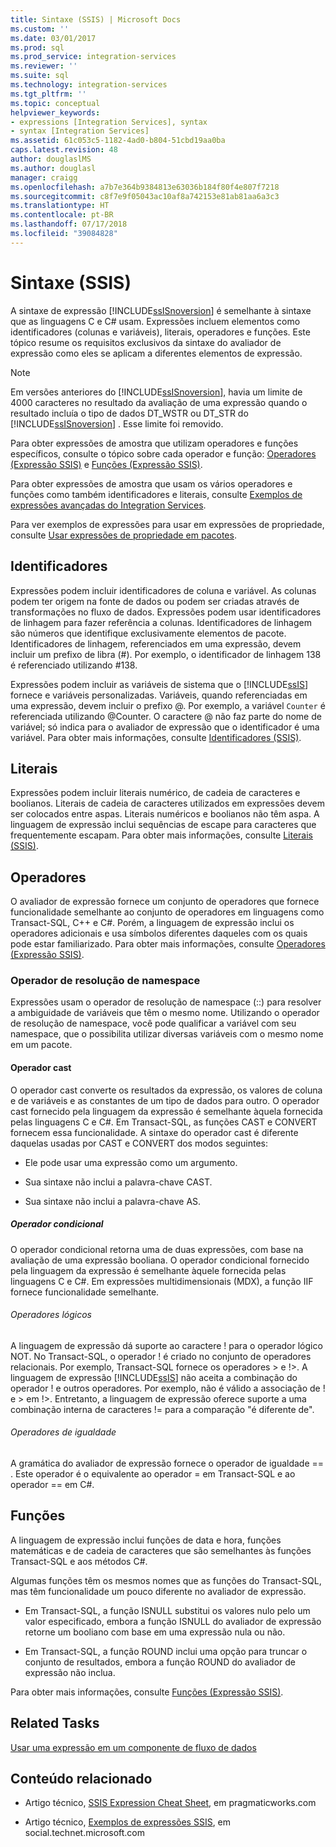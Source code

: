 ```yaml
---
title: Sintaxe (SSIS) | Microsoft Docs
ms.custom: ''
ms.date: 03/01/2017
ms.prod: sql
ms.prod_service: integration-services
ms.reviewer: ''
ms.suite: sql
ms.technology: integration-services
ms.tgt_pltfrm: ''
ms.topic: conceptual
helpviewer_keywords:
- expressions [Integration Services], syntax
- syntax [Integration Services]
ms.assetid: 61c053c5-1182-4ad0-b804-51cbd19aa0ba
caps.latest.revision: 48
author: douglaslMS
ms.author: douglasl
manager: craigg
ms.openlocfilehash: a7b7e364b9384813e63036b184f80f4e807f7218
ms.sourcegitcommit: c8f7e9f05043ac10af8a742153e81ab81aa6a3c3
ms.translationtype: HT
ms.contentlocale: pt-BR
ms.lasthandoff: 07/17/2018
ms.locfileid: "39084828"
---
```

# <a name="syntax-ssis"></a>Sintaxe (SSIS)
  A sintaxe de expressão [!INCLUDE[ssISnoversion](../../includes/ssisnoversion-md.md)] é semelhante à sintaxe que as linguagens C e C# usam. Expressões incluem elementos como identificadores (colunas e variáveis), literais, operadores e funções. Este tópico resume os requisitos exclusivos da sintaxe do avaliador de expressão como eles se aplicam a diferentes elementos de expressão.  
  
> [!NOTE]  
>  Em versões anteriores do [!INCLUDE[ssISnoversion](../../includes/ssisnoversion-md.md)], havia um limite de 4000 caracteres no resultado da avaliação de uma expressão quando o resultado incluía o tipo de dados DT_WSTR ou DT_STR do [!INCLUDE[ssISnoversion](../../includes/ssisnoversion-md.md)] . Esse limite foi removido.  
  
 Para obter expressões de amostra que utilizam operadores e funções específicos, consulte o tópico sobre cada operador e função: [Operadores &#40;Expressão SSIS&#41;](../../integration-services/expressions/operators-ssis-expression.md) e [Funções &#40;Expressão SSIS&#41;](../../integration-services/expressions/functions-ssis-expression.md).  
  
 Para obter expressões de amostra que usam os vários operadores e funções como também identificadores e literais, consulte [Exemplos de expressões avançadas do Integration Services](../../integration-services/expressions/examples-of-advanced-integration-services-expressions.md).  
  
 Para ver exemplos de expressões para usar em expressões de propriedade, consulte [Usar expressões de propriedade em pacotes](../../integration-services/expressions/use-property-expressions-in-packages.md).  
  
## <a name="identifiers"></a>Identificadores  
 Expressões podem incluir identificadores de coluna e variável. As colunas podem ter origem na fonte de dados ou podem ser criadas através de transformações no fluxo de dados. Expressões podem usar identificadores de linhagem para fazer referência a colunas. Identificadores de linhagem são números que identifique exclusivamente elementos de pacote. Identificadores de linhagem, referenciados em uma expressão, devem incluir um prefixo de libra (#). Por exemplo, o identificador de linhagem 138 é referenciado utilizando #138.  
  
 Expressões podem incluir as variáveis de sistema que o [!INCLUDE[ssIS](../../includes/ssis-md.md)] fornece e variáveis personalizadas. Variáveis, quando referenciadas em uma expressão, devem incluir o prefixo \@. Por exemplo, a variável `Counter` é referenciada utilizando \@Counter. O caractere \@ não faz parte do nome de variável; só indica para o avaliador de expressão que o identificador é uma variável. Para obter mais informações, consulte [Identificadores &#40;SSIS&#41;](../../integration-services/expressions/identifiers-ssis.md).  
  
## <a name="literals"></a>Literais  
 Expressões podem incluir literais numérico, de cadeia de caracteres e boolianos. Literais de cadeia de caracteres utilizados em expressões devem ser colocados entre aspas. Literais numéricos e boolianos não têm aspa. A linguagem de expressão inclui sequências de escape para caracteres que frequentemente escapam. Para obter mais informações, consulte [Literais &#40;SSIS&#41;](../../integration-services/expressions/numeric-string-and-boolean-literals.md).  
  
## <a name="operators"></a>Operadores  
 O avaliador de expressão fornece um conjunto de operadores que fornece funcionalidade semelhante ao conjunto de operadores em linguagens como Transact-SQL, C++ e C#. Porém, a linguagem de expressão inclui os operadores adicionais e usa símbolos diferentes daqueles com os quais pode estar familiarizado. Para obter mais informações, consulte [Operadores &#40;Expressão SSIS&#41;](../../integration-services/expressions/operators-ssis-expression.md).  
  
### <a name="namespace-resolution-operator"></a>Operador de resolução de namespace  
 Expressões usam o operador de resolução de namespace (::) para resolver a ambiguidade de variáveis que têm o mesmo nome. Utilizando o operador de resolução de namespace, você pode qualificar a variável com seu namespace, que o possibilita utilizar diversas variáveis com o mesmo nome em um pacote.  
  
#### <a name="cast-operator"></a>Operador cast  
 O operador cast converte os resultados da expressão, os valores de coluna e de variáveis e as constantes de um tipo de dados para outro. O operador cast fornecido pela linguagem da expressão é semelhante àquela fornecida pelas linguagens C e C#. Em Transact-SQL, as funções CAST e CONVERT fornecem essa funcionalidade. A sintaxe do operador cast é diferente daquelas usadas por CAST e CONVERT dos modos seguintes:  
  
-   Ele pode usar uma expressão como um argumento.  
  
-   Sua sintaxe não inclui a palavra-chave CAST.  
  
-   Sua sintaxe não inclui a palavra-chave AS.  
  
##### <a name="conditional-operator"></a>Operador condicional  
 O operador condicional retorna uma de duas expressões, com base na avaliação de uma expressão booliana. O operador condicional fornecido pela linguagem da expressão é semelhante àquele fornecida pelas linguagens C e C#. Em expressões multidimensionais (MDX), a função IIF fornece funcionalidade semelhante.  
  
###### <a name="logical-operators"></a>Operadores lógicos  
 A linguagem de expressão dá suporte ao caractere ! para o operador lógico NOT. No Transact-SQL, o operador ! é criado no conjunto de operadores relacionais. Por exemplo, Transact-SQL fornece os operadores > e !>. A linguagem de expressão [!INCLUDE[ssIS](../../includes/ssis-md.md)] não aceita a combinação do operador ! e outros operadores. Por exemplo, não é válido a associação de ! e > em !>. Entretanto, a linguagem de expressão oferece suporte a uma combinação interna de caracteres != para a comparação "é diferente de".  
  
###### <a name="equality-operators"></a>Operadores de igualdade  
 A gramática do avaliador de expressão fornece o operador de igualdade == . Este operador é o equivalente ao operador = em Transact-SQL e ao operador == em C#.  
  
## <a name="functions"></a>Funções  
 A linguagem de expressão inclui funções de data e hora, funções matemáticas e de cadeia de caracteres que são semelhantes às funções Transact-SQL e aos métodos C#.  
  
 Algumas funções têm os mesmos nomes que as funções do Transact-SQL, mas têm funcionalidade um pouco diferente no avaliador de expressão.  
  
-   Em Transact-SQL, a função ISNULL substitui os valores nulo pelo um valor especificado, embora a função ISNULL do avaliador de expressão retorne um booliano com base em uma expressão nula ou não.  
  
-   Em Transact-SQL, a função ROUND inclui uma opção para truncar o conjunto de resultados, embora a função ROUND do avaliador de expressão não inclua.  
  
 Para obter mais informações, consulte [Funções &#40;Expressão SSIS&#41;](../../integration-services/expressions/functions-ssis-expression.md).  
  
## <a name="related-tasks"></a>Related Tasks  
 [Usar uma expressão em um componente de fluxo de dados](http://msdn.microsoft.com/library/9181b998-d24a-41fb-bb3c-14eee34f910d)  
  
## <a name="related-content"></a>Conteúdo relacionado  
  
-   Artigo técnico, [SSIS Expression Cheat Sheet](http://go.microsoft.com/fwlink/?LinkId=746575), em pragmaticworks.com  
  
-   Artigo técnico, [Exemplos de expressões SSIS](http://go.microsoft.com/fwlink/?LinkId=220761), em social.technet.microsoft.com  
  
  
